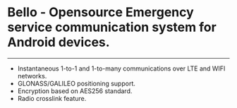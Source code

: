 # Bello - Opensource Emergency service communication system for Android devices.
--------------------------------------------------------------------------------------
- Instantaneous 1-to-1 and 1-to-many communications over LTE and WIFI networks. 
- GLONASS/GALILEO positioning support.
- Encryption based on AES256 standard. 
- Radio crosslink feature.
